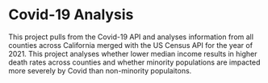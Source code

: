 # Covid-19 Analysis
This project pulls from the Covid-19 API and analyses information from all counties across California merged with the US Census API for the year of 2021. This project analyses whether lower median income results in higher death rates across counties and whether minority populations are impacted more severely by Covid than non-minority populaitons.

